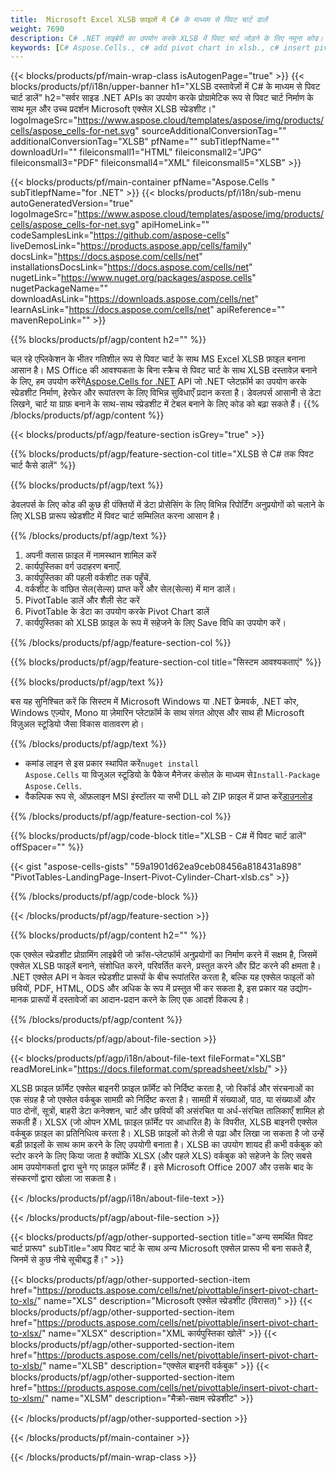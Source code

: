 ```yaml
---
title:  Microsoft Excel XLSB फ़ाइलों में C# के माध्यम से पिवट चार्ट डालें
weight: 7690
description: C# .NET लाइब्रेरी का उपयोग करके XLSB में पिवट चार्ट जोड़ने के लिए नमूना कोड। VB.NET, Asp.NET या किसी भी .NET आधारित एप्लिकेशन के भीतर XLSB फ़ाइल में पिवट चार्ट डालने के लिए इस कोड का उपयोग करें।
keywords: [C# Aspose.Cells., c# add pivot chart in xlsb., c# insert pivot chart in xlsb., c# create pivot chart in xlsb., c# modify pivot chart in xlsb., access pivot chart in xlsb]
---
```

{{< blocks/products/pf/main-wrap-class isAutogenPage="true" >}}
{{< blocks/products/pf/i18n/upper-banner h1="XLSB दस्तावेज़ों में C# के माध्यम से पिवट चार्ट डालें" h2="सर्वर साइड .NET APIs का उपयोग करके प्रोग्रामेटिक रूप से पिवट चार्ट निर्माण के साथ मूल और उच्च प्रदर्शन Microsoft एक्सेल XLSB स्प्रेडशीट।" logoImageSrc="https://www.aspose.cloud/templates/aspose/img/products/cells/aspose_cells-for-net.svg" sourceAdditionalConversionTag="" additionalConversionTag="XLSB" pfName="" subTitlepfName="" downloadUrl="" fileiconsmall1="HTML" fileiconsmall2="JPG" fileiconsmall3="PDF" fileiconsmall4="XML" fileiconsmall5="XLSB" >}}

{{< blocks/products/pf/main-container pfName="Aspose.Cells " subTitlepfName="for .NET" >}}
{{< blocks/products/pf/i18n/sub-menu autoGeneratedVersion="true" logoImageSrc="https://www.aspose.cloud/templates/aspose/img/products/cells/aspose_cells-for-net.svg" apiHomeLink="" codeSamplesLink="https://github.com/aspose-cells" liveDemosLink="https://products.aspose.app/cells/family" docsLink="https://docs.aspose.com/cells/net" installationsDocsLink="https://docs.aspose.com/cells/net" nugetLink="https://www.nuget.org/packages/aspose.cells" nugetPackageName="" downloadAsLink="https://downloads.aspose.com/cells/net" learnAsLink="https://docs.aspose.com/cells/net" apiReference="" mavenRepoLink="" >}}

{{% blocks/products/pf/agp/content h2="" %}}

चल रहे एप्लिकेशन के भीतर गतिशील रूप से पिवट चार्ट के साथ MS Excel XLSB फ़ाइल बनाना आसान है। MS Office की आवश्यकता के बिना स्क्रैच से पिवट चार्ट के साथ XLSB दस्तावेज़ बनाने के लिए, हम उपयोग करेंगे[Aspose.Cells for .NET](https://products.aspose.com/cells/net) API जो .NET प्लेटफ़ॉर्म का उपयोग करके स्प्रेडशीट निर्माण, हेरफेर और रूपांतरण के लिए विभिन्न सुविधाएँ प्रदान करता है। डेवलपर्स आसानी से डेटा लिखने, चार्ट या ग्राफ़ बनाने के साथ-साथ स्प्रेडशीट में टेबल बनाने के लिए कोड को बढ़ा सकते हैं।
{{% /blocks/products/pf/agp/content %}}

{{< blocks/products/pf/agp/feature-section isGrey="true" >}}

{{% blocks/products/pf/agp/feature-section-col title="XLSB से C# तक पिवट चार्ट कैसे डालें" %}}

{{% blocks/products/pf/agp/text %}}

 डेवलपर्स के लिए कोड की कुछ ही पंक्तियों में डेटा प्रोसेसिंग के लिए विभिन्न रिपोर्टिंग अनुप्रयोगों को चलाने के लिए XLSB प्रारूप स्प्रेडशीट में पिवट चार्ट सम्मिलित करना आसान है।

{{% /blocks/products/pf/agp/text %}}

1.  अपनी क्लास फ़ाइल में नामस्थान शामिल करें
1.  कार्यपुस्तिका वर्ग उदाहरण बनाएँ.
1.  कार्यपुस्तिका की पहली वर्कशीट तक पहुँचें.
1.  वर्कशीट के वांछित सेल(सेल्स) प्राप्त करें और सेल(सेल्स) में मान डालें।
1.  PivotTable डालें और शैली सेट करें
1.  PivotTable के डेटा का उपयोग करके Pivot Chart डालें
1.  कार्यपुस्तिका को XLSB फ़ाइल के रूप में सहेजने के लिए Save विधि का उपयोग करें।

{{% /blocks/products/pf/agp/feature-section-col %}}

{{% blocks/products/pf/agp/feature-section-col title="सिस्टम आवश्यकताएं" %}}

{{% blocks/products/pf/agp/text %}}

बस यह सुनिश्चित करें कि सिस्टम में Microsoft Windows या .NET फ्रेमवर्क, .NET कोर, Windows एज़्योर, Mono या ज़ेमारिन प्लेटफ़ॉर्म के साथ संगत ओएस और साथ ही Microsoft विज़ुअल स्टूडियो जैसा विकास वातावरण हो।

{{% /blocks/products/pf/agp/text %}}

-  कमांड लाइन से इस प्रकार स्थापित करें<code>nuget install Aspose.Cells</code> या विजुअल स्टूडियो के पैकेज मैनेजर कंसोल के माध्यम से<code>Install-Package Aspose.Cells</code>.
-  वैकल्पिक रूप से, ऑफ़लाइन MSI इंस्टॉलर या सभी DLL को ZIP फ़ाइल में प्राप्त करें<a href="https://downloads.aspose.com/cells/net">डाउनलोड</a>

{{% /blocks/products/pf/agp/feature-section-col %}}

{{% blocks/products/pf/agp/code-block title="XLSB - C# में पिवट चार्ट डालें" offSpacer="" %}}

{{< gist "aspose-cells-gists" "59a1901d62ea9ceb08456a818431a898" "PivotTables-LandingPage-Insert-Pivot-Cylinder-Chart-xlsb.cs" >}}

{{% /blocks/products/pf/agp/code-block %}}

{{< /blocks/products/pf/agp/feature-section >}}

<!-- aboutfile Starts -->     
{{% blocks/products/pf/agp/content h2="" %}}

एक एक्सेल स्प्रेडशीट प्रोग्रामिंग लाइब्रेरी जो क्रॉस-प्लेटफॉर्म अनुप्रयोगों का निर्माण करने में सक्षम है, जिसमें एक्सेल XLSB फाइलें बनाने, संशोधित करने, परिवर्तित करने, प्रस्तुत करने और प्रिंट करने की क्षमता है। .NET एक्सेल API न केवल स्प्रेडशीट प्रारूपों के बीच रूपांतरित करता है, बल्कि यह एक्सेल फाइलों को छवियों, PDF, HTML, ODS और अधिक के रूप में प्रस्तुत भी कर सकता है, इस प्रकार यह उद्योग-मानक प्रारूपों में दस्तावेजों का आदान-प्रदान करने के लिए एक आदर्श विकल्प है।


{{% /blocks/products/pf/agp/content %}}

{{< blocks/products/pf/agp/about-file-section >}}

{{< blocks/products/pf/agp/i18n/about-file-text fileFormat="XLSB" readMoreLink="https://docs.fileformat.com/spreadsheet/xlsb/" >}}

XLSB फ़ाइल फ़ॉर्मेट एक्सेल बाइनरी फ़ाइल फ़ॉर्मेट को निर्दिष्ट करता है, जो रिकॉर्ड और संरचनाओं का एक संग्रह है जो एक्सेल वर्कबुक सामग्री को निर्दिष्ट करता है। सामग्री में संख्याओं, पाठ, या संख्याओं और पाठ दोनों, सूत्रों, बाहरी डेटा कनेक्शन, चार्ट और छवियों की असंरचित या अर्ध-संरचित तालिकाएँ शामिल हो सकती हैं। XLSX (जो ओपन XML फ़ाइल फ़ॉर्मेट पर आधारित है) के विपरीत, XLSB बाइनरी एक्सेल वर्कबुक फ़ाइल का प्रतिनिधित्व करता है। XLSB फ़ाइलों को तेज़ी से पढ़ा और लिखा जा सकता है जो उन्हें बड़ी फ़ाइलों के साथ काम करने के लिए उपयोगी बनाता है। XLSB का उपयोग शायद ही कभी वर्कबुक को स्टोर करने के लिए किया जाता है क्योंकि XLSX (और पहले XLS) वर्कबुक को सहेजने के लिए सबसे आम उपयोगकर्ता द्वारा चुने गए फ़ाइल फ़ॉर्मेट हैं। इसे Microsoft Office 2007 और उसके बाद के संस्करणों द्वारा खोला जा सकता है।

{{< /blocks/products/pf/agp/i18n/about-file-text >}}

{{< /blocks/products/pf/agp/about-file-section >}}
<!-- aboutfile Ends -->

{{< blocks/products/pf/agp/other-supported-section title="अन्य समर्थित पिवट चार्ट प्रारूप" subTitle="आप पिवट चार्ट के साथ अन्य Microsoft एक्सेल प्रारूप भी बना सकते हैं, जिनमें से कुछ नीचे सूचीबद्ध हैं।" >}}

{{< blocks/products/pf/agp/other-supported-section-item href="https://products.aspose.com/cells/net/pivottable/insert-pivot-chart-to-xls/" name="XLS" description="Microsoft एक्सेल स्प्रेडशीट (विरासत)" >}}
{{< blocks/products/pf/agp/other-supported-section-item href="https://products.aspose.com/cells/net/pivottable/insert-pivot-chart-to-xlsx/" name="XLSX" description="XML कार्यपुस्तिका खोलें" >}}
{{< blocks/products/pf/agp/other-supported-section-item href="https://products.aspose.com/cells/net/pivottable/insert-pivot-chart-to-xlsb/" name="XLSB" description="एक्सेल बाइनरी वर्कबुक" >}}
{{< blocks/products/pf/agp/other-supported-section-item href="https://products.aspose.com/cells/net/pivottable/insert-pivot-chart-to-xlsm/" name="XLSM" description="मैक्रो-सक्षम स्प्रेडशीट" >}}

{{< /blocks/products/pf/agp/other-supported-section >}}

{{< /blocks/products/pf/main-container >}}
    
{{< /blocks/products/pf/main-wrap-class >}}
